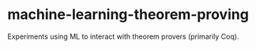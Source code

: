 # machine-learning-theorem-proving
Experiments using ML to interact with theorem provers (primarily Coq).